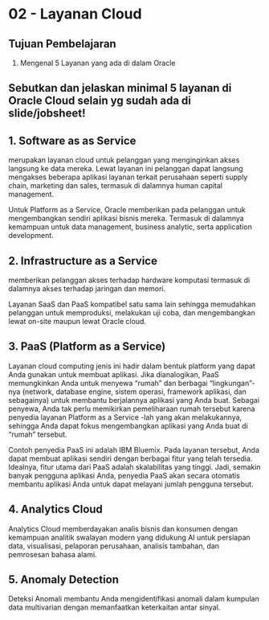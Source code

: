 # 02 - Layanan Cloud

## Tujuan Pembelajaran

1. Mengenal 5 Layanan yang ada di dalam Oracle

## Sebutkan dan jelaskan minimal 5 layanan di Oracle Cloud selain yg sudah ada di slide/jobsheet!

## 1. Software as as Service
 merupakan layanan cloud untuk pelanggan yang menginginkan akses langsung ke data mereka. Lewat layanan ini pelanggan dapat langsung mengakses beberapa aplikasi layanan terkait perusahaan seperti supply chain, marketing dan sales, termasuk di dalamnya human capital management.

Untuk Platform as a Service, Oracle memberikan pada pelanggan untuk mengembangkan sendiri aplikasi bisnis mereka. Termasuk di dalamnya kemampuan untuk data management, business analytic, serta application development.
 ## 2. Infrastructure as a Service
 memberikan pelanggan akses terhadap hardware komputasi termasuk di dalamnya akses terhadap jaringan dan memori.

Layanan SaaS dan PaaS kompatibel satu sama lain sehingga memudahkan pelanggan untuk memproduksi, melakukan uji coba, dan mengembangkan lewat on-site maupun lewat Oracle cloud.

## 3. PaaS (Platform as a Service)
Layanan cloud computing jenis ini hadir dalam bentuk platform yang dapat Anda gunakan untuk membuat aplikasi. Jika dianalogikan, PaaS memungkinkan Anda untuk menyewa “rumah” dan berbagai “lingkungan”-nya (network, database engine, sistem operasi, framework aplikasi, dan sebagainya) untuk membantu berjalannya aplikasi yang Anda buat. Sebagai penyewa, Anda tak perlu memikirkan pemeliharaan rumah tersebut karena penyedia layanan Platform as a Service -lah yang akan melakukannya, sehingga Anda dapat fokus mengembangkan aplikasi yang Anda buat di “rumah” tersebut.

Contoh penyedia PaaS ini adalah IBM Bluemix. Pada layanan tersebut, Anda dapat membuat aplikasi sendiri dengan berbagai fitur yang telah tersedia. Idealnya, fitur utama dari PaaS adalah skalabilitas yang tinggi. Jadi, semakin banyak pengguna aplikasi Anda, penyedia PaaS akan secara otomatis membantu aplikasi Anda untuk dapat melayani jumlah pengguna tersebut.

## 4. Analytics Cloud
Analytics Cloud memberdayakan analis bisnis dan konsumen dengan kemampuan analitik swalayan modern yang didukung AI untuk persiapan data, visualisasi, pelaporan perusahaan, analisis tambahan, dan pemrosesan bahasa alami.

## 5. Anomaly Detection
Deteksi Anomali membantu Anda mengidentifikasi anomali dalam kumpulan data multivarian dengan memanfaatkan keterkaitan antar sinyal.